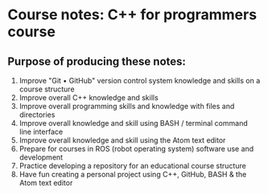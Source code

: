 #  Course notes: C++ for programmers course

## Purpose of producing these notes:

1. Improve "Git • GitHub" version control system knowledge and skills on a course structure
2. Improve overall C++ knowledge and skills
3. Improve overall programming skills and knowledge with files and directories
4. Improve overall knowledge and skill using BASH / terminal command line interface
5. Improve overall knowledge and skill using the Atom text editor
5. Prepare for courses in ROS (robot operating system) software use and development
6. Practice developing a repository for an educational course structure
7. Have fun creating a personal project using C++, GitHub, BASH & the Atom text editor
